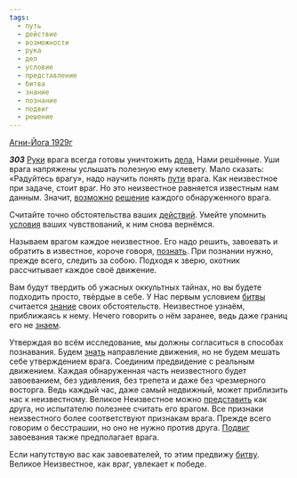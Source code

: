 ```yaml
---
tags:
  - путь
  - действие
  - возможности
  - рука
  - дел
  - условие
  - представление
  - битва
  - знание
  - познание
  - подвиг
  - решение
---
```


[Агни-Йога 1929г](https://127.0.0.1:4002/agni/1929)

___303___
[Руки](../../../tags/#рука) врага всегда готовы уничтожить [дела](../../../tags/#дел), Нами решённые. Уши врага напряжены услышать полезную ему клевету. Мало сказать: «Радуйтесь врагу», надо научить понять [пути](../../../tags/#путь) врага. Как неизвестное при задаче, стоит враг. Но это неизвестное равняется известным нам данным. Значит, [возможно](../../../tags/#возможности) [решение](../../../tags/#решение) каждого обнаруженного врага.   

Считайте точно обстоятельства ваших [действий](../../../tags/#действие). Умейте упомнить [условия](../../../tags/#[условие](../../../tags/#условие)) ваших чувствований, к ним снова вернёмся.   

Называем врагом каждое неизвестное. Его надо решить, завоевать и обратить в известное, короче говоря, [познать](../../../tags/#познание). При познании нужно, прежде всего, следить за собою. Подходя к зверю, охотник рассчитывает каждое своё движение.   

Вам будут твердить об ужасных оккультных тайнах, но вы будете подходить просто, твёрдые в себе. У Нас первым условием [битвы](../../../tags/#битва) считается [знание](../../../tags/#знание) своих обстоятельств. Неизвестное узнаём, приближаясь к нему. Нечего говорить о нём заранее, ведь даже границ его не [знаем](../../../tags/#познание).   

Утверждая во всём исследование, мы должны согласиться в способах познавания. Будем [знать](../../../tags/#познание) направление движения, но не будем мешать себе утверждением врага. Соединим предвидение с реальным движением. Каждая обнаруженная часть неизвестного будет завоеванием, без удивления, без трепета и даже без чрезмерного восторга. Ведь каждый час, даже самый недвижный, может приблизить нас к неизвестному. Великое Неизвестное можно [представить](../../../tags/#представление) как друга, но испытателю полезнее считать его врагом. Все признаки неизвестного более соответствуют признакам врага. Прежде всего говорим о бесстрашии, но оно не нужно против друга. [Подвиг](../../../tags/#подвиг) завоевания также предполагает врага.   

Если напутствую вас как завоевателей, то этим предвижу [битву](../../../tags/#битва). Великое Неизвестное, как враг, увлекает к победе.